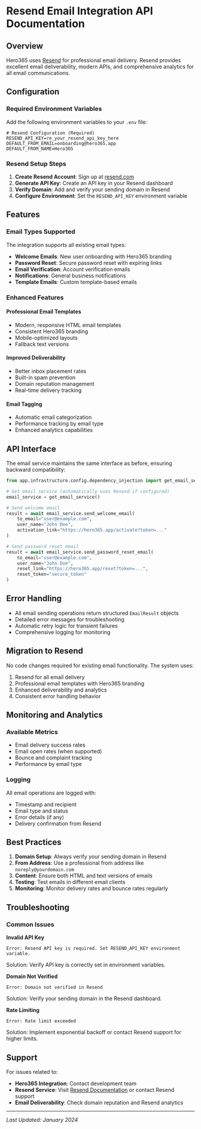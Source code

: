 # Resend Email Integration API Documentation

## Overview

Hero365 uses [Resend](https://resend.com) for professional email delivery. Resend provides excellent email deliverability, modern APIs, and comprehensive analytics for all email communications.

## Configuration

### Required Environment Variables

Add the following environment variables to your `.env` file:

```env
# Resend Configuration (Required)
RESEND_API_KEY=re_your_resend_api_key_here
DEFAULT_FROM_EMAIL=onboarding@hero365.app
DEFAULT_FROM_NAME=Hero365
```

### Resend Setup Steps

1. **Create Resend Account**: Sign up at [resend.com](https://resend.com)
2. **Generate API Key**: Create an API key in your Resend dashboard
3. **Verify Domain**: Add and verify your sending domain in Resend
4. **Configure Environment**: Set the `RESEND_API_KEY` environment variable

## Features

### Email Types Supported

The integration supports all existing email types:

- **Welcome Emails**: New user onboarding with Hero365 branding
- **Password Reset**: Secure password reset with expiring links
- **Email Verification**: Account verification emails
- **Notifications**: General business notifications
- **Template Emails**: Custom template-based emails

### Enhanced Features

#### Professional Email Templates
- Modern, responsive HTML email templates
- Consistent Hero365 branding
- Mobile-optimized layouts
- Fallback text versions

#### Improved Deliverability
- Better inbox placement rates
- Built-in spam prevention
- Domain reputation management
- Real-time delivery tracking

#### Email Tagging
- Automatic email categorization
- Performance tracking by email type
- Enhanced analytics capabilities

## API Interface

The email service maintains the same interface as before, ensuring backward compatibility:

```python
from app.infrastructure.config.dependency_injection import get_email_service

# Get email service (automatically uses Resend if configured)
email_service = get_email_service()

# Send welcome email
result = await email_service.send_welcome_email(
    to_email="user@example.com",
    user_name="John Doe",
    activation_link="https://hero365.app/activate?token=..."
)

# Send password reset email
result = await email_service.send_password_reset_email(
    to_email="user@example.com",
    user_name="John Doe",
    reset_link="https://hero365.app/reset?token=...",
    reset_token="secure_token"
)
```

## Error Handling

- All email sending operations return structured `EmailResult` objects
- Detailed error messages for troubleshooting
- Automatic retry logic for transient failures
- Comprehensive logging for monitoring

## Migration to Resend

No code changes required for existing email functionality. The system uses:

1. Resend for all email delivery
2. Professional email templates with Hero365 branding
3. Enhanced deliverability and analytics
4. Consistent error handling behavior

## Monitoring and Analytics

### Available Metrics
- Email delivery success rates
- Email open rates (when supported)
- Bounce and complaint tracking
- Performance by email type

### Logging
All email operations are logged with:
- Timestamp and recipient
- Email type and status
- Error details (if any)
- Delivery confirmation from Resend

## Best Practices

1. **Domain Setup**: Always verify your sending domain in Resend
2. **From Address**: Use a professional from address like `noreply@yourdomain.com`
3. **Content**: Ensure both HTML and text versions of emails
4. **Testing**: Test emails in different email clients
5. **Monitoring**: Monitor delivery rates and bounce rates regularly

## Troubleshooting

### Common Issues

**Invalid API Key**
```
Error: Resend API key is required. Set RESEND_API_KEY environment variable.
```
Solution: Verify API key is correctly set in environment variables.

**Domain Not Verified**
```
Error: Domain not verified in Resend
```
Solution: Verify your sending domain in the Resend dashboard.

**Rate Limiting**
```
Error: Rate limit exceeded
```
Solution: Implement exponential backoff or contact Resend support for higher limits.

## Support

For issues related to:
- **Hero365 Integration**: Contact development team
- **Resend Service**: Visit [Resend Documentation](https://resend.com/docs) or contact Resend support
- **Email Deliverability**: Check domain reputation and Resend analytics

---

*Last Updated: January 2024* 